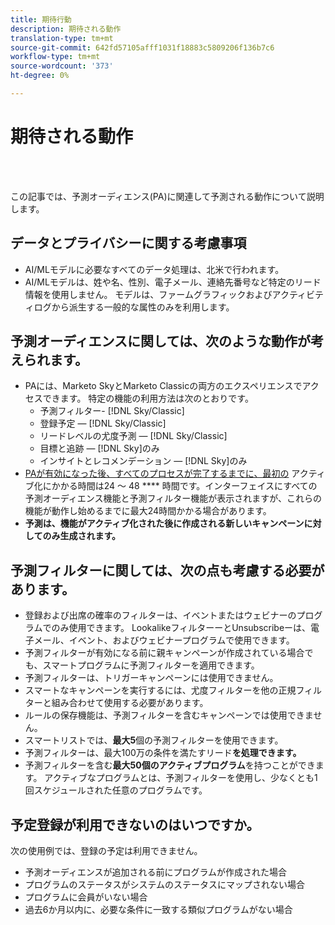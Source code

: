 ```yaml
---
title: 期待行動
description: 期待される動作
translation-type: tm+mt
source-git-commit: 642fd57105afff1031f18883c5809206f136b7c6
workflow-type: tm+mt
source-wordcount: '373'
ht-degree: 0%

---
```



# 期待される動作

<br> 

この記事では、予測オーディエンス(PA)に関連して予測される動作について説明します。

## データとプライバシーに関する考慮事項

* AI/MLモデルに必要なすべてのデータ処理は、北米で行われます。
* AI/MLモデルは、姓や名、性別、電子メール、連絡先番号など特定のリード情報を使用しません。 モデルは、ファームグラフィックおよびアクティビティログから派生する一般的な属性のみを利用します。

## 予測オーディエンスに関しては、次のような動作が考えられます。

* PAには、Marketo SkyとMarketo Classicの両方のエクスペリエンスでアクセスできます。 特定の機能の利用方法は次のとおりです。
   * 予測フィルター- [!DNL Sky/Classic]
   * 登録予定 — [!DNL Sky/Classic]
   * リードレベルの尤度予測 — [!DNL Sky/Classic]
   * 目標と追跡 — [!DNL Sky]のみ
   * インサイトとレコメンデーション — [!DNL Sky]のみ
* [PAが有効になった後、すべてのプロセスが完了するまでに、最初の](/help/sky/getting-started-with-predictive-audiences.md) アクティブ化にかかる時間は24 ～ 48 **** 時間です。インターフェイスにすべての予測オーディエンス機能と予測フィルター機能が表示されますが、これらの機能が動作し始めるまでに最大24時間かかる場合があります。
* **予測は、機能がアクティブ化された後に作成される新しいキャンペーンに対してのみ生成されます。**

## 予測フィルターに関しては、次の点も考慮する必要があります。

* 登録および出席の確率のフィルターは、イベントまたはウェビナーのプログラムでのみ使用できます。 LookalikeフィルターーとUnsubscribeーは、電子メール、イベント、およびウェビナープログラムで使用できます。
* 予測フィルターが有効になる前に親キャンペーンが作成されている場合でも、スマートプログラムに予測フィルターを適用できます。
* 予測フィルターは、トリガーキャンペーンには使用できません。
* スマートなキャンペーンを実行するには、尤度フィルターを他の正規フィルターと組み合わせて使用する必要があります。
* ルールの保存機能は、予測フィルターを含むキャンペーンでは使用できません。
* スマートリストでは、**最大5**&#x200B;個の予測フィルターを使用できます。
* 予測フィルターは、最大100万の条件を満たすリード&#x200B;**を処理できます。**
* 予測フィルターを含む&#x200B;**最大50個のアクティブプログラム**&#x200B;を持つことができます。 アクティブなプログラムとは、予測フィルターを使用し、少なくとも1回スケジュールされた任意のプログラムです。

## 予定登録が利用できないのはいつですか。

次の使用例では、登録の予定は利用できません。

* 予測オーディエンスが追加される前にプログラムが作成された場合
* プログラムのステータスがシステムのステータスにマップされない場合
* プログラムに会員がいない場合
* 過去6か月以内に、必要な条件に一致する類似プログラムがない場合
